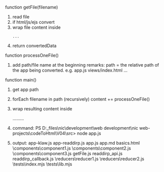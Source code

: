 
function getFile(filename)
1. read file
2. if html/js/ejs convert
3. wrap file content inside <pre><code class="language-XXXXX">...</code></pre>
4. return convertedData

function processOneFile()
1. add path/file name at the beginning
    remarks:
    path = the relative path of the app being converted.
    e.g.
    app.js
    views/index.html
    ...

function main()
1. get app path
2. forEach filename in path (recursively)
    content += processOneFile()
3. wrap resulting content inside
    <html>...<head>...<body>...

1. command:  PS D:\_files\nic\development\web development\nic web-projects\codeToHtml\V04\src> node app.js
2. output:
        app-klaw.js
        app-readdirp.js
        app.js
        app.md
        basics.html
        \components\component1.js
        \components\component2.js
        \components\component3.js
        getFile.js
        readdirp_api.js
        readdirp_callback.js
        \reducers\reducer1.js
        \reducers\reducer2.js
        \tests\index.mjs
        \tests\lib.mjs
